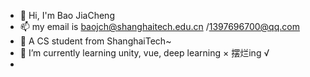 <!--  <img align="right" src="https://github-readme-stats.vercel.app/api?username=baojiacheng&show_icons=true&icon_color=CE1D2D&text_color=718096&bg_color=ffffff&hide_title=true" />  -->
- 👋 Hi, I'm Bao JiaCheng  
- 📫 my email is baojch@shanghaitech.edu.cn /1397696700@qq.com  
- 🔭 A CS student from ShanghaiTech~  
- 🌱 I’m currently learning unity, vue, deep learning × 摆烂ing  √
-  
 
<!-- 
**baojiacheng/baojiacheng** is a ✨ _special_ ✨ repository because its `README.md` (this file) appears on your GitHub profile.

Here are some ideas to get you started:

- 🔭 I’m currently working on ...
- 🌱 I’m currently learning ...
- 👯 I’m looking to collaborate on ...
- 🤔 I’m looking for help with ...
- 💬 Ask me about ...
- 📫 How to reach me: ...
- 😄 Pronouns: ...
- ⚡ Fun fact: ...
-->
